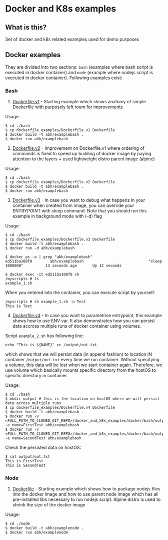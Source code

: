 # Docker and K8s examples

## What is this? 

Set of docker and k8s related examples used for demo purposes

## Docker examples

They are divided into two sections: `bash` (examples where bash script is executed in docker container) and `node` (example where nodejs script is executed in docker container). Following examples exist:

### Bash

1. [Dockerfile.v1](https://github.com/ATLANTBH/testing-research/blob/master/docker_and_k8s_examples/docker/bash/dockerfile_examples/Dockerfile.v1) - Starting example which shows anatomy of simple Dockerfile with purposely left room for improvements

  Usage:
  ```
  $ cd ./bash
  $ cp dockerfile_examples/Dockerfile.v1 Dockerfile
  $ docker build -t abh/examplebash .
  $ docker run abh/examplebash
  ```

2. [Dockerfile.v2](https://github.com/ATLANTBH/testing-research/blob/master/docker_and_k8s_examples/docker/bash/dockerfile_examples/Dockerfile.v2) - Improvement on Dockerfile.v1 where ordering of commands is fixed to speed up building of docker image by paying attention to the layers + used lightweight distro parent image (alpine)

  Usage:
  ```
  $ cd ./bash
  $ cp dockerfile_examples/Dockerfile.v2 Dockerfile
  $ docker build -t abh/examplebash .
  $ docker run abh/examplebash
  ```

3. [Dockerfile.v3](https://github.com/ATLANTBH/testing-research/blob/master/docker_and_k8s_examples/docker/bash/dockerfile_examples/Dockerfile.v3) - In case you want to debug what happens in your container when created from image, you can override your ENTRYPOINT with sleep command. Note that you should run this example in background mode with (-d) flag

  Usage:
  ```
  $ cd ./bash
  $ cp dockerfile_examples/Dockerfile.v3 Dockerfile
  $ docker build -t abh/examplebash .
  $ docker run -d abh/examplebash

  $ docker ps -a | grep "abh/examplebash"
  ed511ba108f0        abh/examplebash                             "sleep 1000000"          13 seconds ago       Up 12 seconds

  $ docker exec -it ed511ba108f0 sh
  /myscripts # ls
  example_1.sh
  ```

  When you entered into the container, you can execute script by yourself:
  ```
  /myscripts # sh example_1.sh -n Test
  This is Test
  ```

4. [Dockerfile.v4](https://github.com/ATLANTBH/testing-research/blob/master/docker_and_k8s_examples/docker/bash/dockerfile_examples/Dockerfile.v4) - In case you want to parametrise entrypoint, this example shows how to use ENV var. It also demonstrates how you can persist data accross multiple runs of docker container using volumes.

  Script `example_2.sh` has following line:
  ```
  echo "This is ${NAME}" >> /output/out.txt
  ```
  which shows that we will persist data (in append fashion) to location IN container `/output/out.txt` every time we run container. Without specifying a volume, this data will be lost when we start container again. Therefore, we use volume which basically mounts specific directory from the hostOS to specific directory in container.

  Usage:
  ```
  $ cd ./bash
  $ mkdir output # this is the location on hostOS where we will persist data across multiple runs
  $ cp dockerfile_examples/Dockerfile.v4 Dockerfile
  $ docker build -t abh/examplebash .
  $ docker run -v <FULL_PATH_TO_CLONED_GIT_REPO>/docker_and_k8s_examples/docker/bash/output:/output -e name=FirstTest abh/examplebash
  $ docker run -v <FULL_PATH_TO_CLONED_GIT_REPO>/docker_and_k8s_examples/docker/bash/output:/output -e name=SecondTest abh/examplebash
  ```

  Check the persisted data on hostOS:
  ```
  $ cat output/out.txt
  This is FirstTest
  This is SecondTest
  ```

### Node

1. [Dockerfile](https://github.com/ATLANTBH/testing-research/blob/master/docker_and_k8s_examples/docker/node/Dockerfile) - Starting example which shows how to package nodejs files into the docker image and how to use parent node image which has all pre-installed libs necessary to run nodejs script. Alpine distro is used to shrink the size of the docker image

  Usage:
  ```
  $ cd ./node
  $ docker build -t abh/examplenode .
  $ docker run abh/examplenode
  ```
